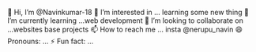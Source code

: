 👋 Hi, I’m @Navinkumar-18
👀 I’m interested in ... learning some new thing
🌱 I’m currently learning ...web development
💞️ I’m looking to collaborate on ...websites base projects
📫 How to reach me ... insta @nerupu_navin
😄 Pronouns: ...
⚡ Fun fact: ...

